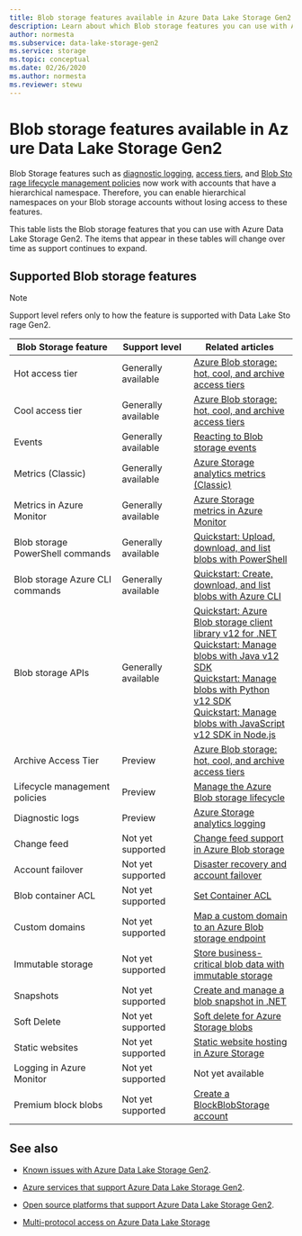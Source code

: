 ```yaml
---
title: Blob storage features available in Azure Data Lake Storage Gen2 | Microsoft Docs
description: Learn about which Blob storage features you can use with Azure Data Lake Storage Gen2
author: normesta
ms.subservice: data-lake-storage-gen2
ms.service: storage
ms.topic: conceptual
ms.date: 02/26/2020
ms.author: normesta
ms.reviewer: stewu
---
```


# Blob storage features available in Azure Data Lake Storage Gen2

Blob Storage features such as [diagnostic logging](../common/storage-analytics-logging.md), [access tiers](storage-blob-storage-tiers.md), and [Blob Storage lifecycle management policies](storage-lifecycle-management-concepts.md) now work with accounts that have a hierarchical namespace. Therefore, you can enable hierarchical namespaces on your Blob storage accounts without losing access to these features.

This table lists the Blob storage features that you can use with Azure Data Lake Storage Gen2. The items that appear in these tables will change over time as support continues to expand.

## Supported Blob storage features

> [!NOTE]
> Support level refers only to how the feature is supported with Data Lake Storage Gen2.

|Blob Storage feature |Support level |Related articles |
|---------------|-------------------|---|
|Hot access tier |Generally available|[Azure Blob storage: hot, cool, and archive access tiers](storage-blob-storage-tiers.md)|
|Cool access tier |Generally available|[Azure Blob storage: hot, cool, and archive access tiers](storage-blob-storage-tiers.md)|
|Events|Generally available|[Reacting to Blob storage events](storage-blob-event-overview.md)|
|Metrics (Classic)|Generally available|[Azure Storage analytics metrics (Classic)](../common/storage-analytics-metrics.md?toc=%2fazure%2fstorage%2fblobs%2ftoc.json)|
|Metrics in Azure Monitor|Generally available|[Azure Storage metrics in Azure Monitor](../common/storage-metrics-in-azure-monitor.md?toc=%2fazure%2fstorage%2fblobs%2ftoc.json)|
|Blob storage PowerShell commands|Generally available|[Quickstart: Upload, download, and list blobs with PowerShell](storage-quickstart-blobs-powershell.md)|
|Blob storage Azure CLI commands|Generally available|[Quickstart: Create, download, and list blobs with Azure CLI](storage-quickstart-blobs-cli.md)|
|Blob storage APIs|Generally available|[Quickstart: Azure Blob storage client library v12 for .NET](storage-quickstart-blobs-dotnet.md)<br>[Quickstart: Manage blobs with Java v12 SDK](storage-quickstart-blobs-java.md)<br>[Quickstart: Manage blobs with Python v12 SDK](storage-quickstart-blobs-python.md)<br>[Quickstart: Manage blobs with JavaScript v12 SDK in Node.js](storage-quickstart-blobs-nodejs.md)|
|Archive Access Tier|Preview|[Azure Blob storage: hot, cool, and archive access tiers](storage-blob-storage-tiers.md)|
|Lifecycle management policies|Preview|[Manage the Azure Blob storage lifecycle](storage-lifecycle-management-concepts.md)|
|Diagnostic logs|Preview|[Azure Storage analytics logging](../common/storage-analytics-logging.md?toc=%2fazure%2fstorage%2fblobs%2ftoc.json)|
|Change feed|Not yet supported|[Change feed support in Azure Blob storage](storage-blob-change-feed.md)|
|Account failover|Not yet supported|[Disaster recovery and account failover](../common/storage-disaster-recovery-guidance.md?toc=%2fazure%2fstorage%2fblobs%2ftoc.json)|
|Blob container ACL|Not yet supported|[Set Container ACL](https://docs.microsoft.com/rest/api/storageservices/set-container-acl)|
|Custom domains|Not yet supported|[Map a custom domain to an Azure Blob storage endpoint](storage-custom-domain-name.md)|
|Immutable storage|Not yet supported|[Store business-critical blob data with immutable storage](storage-blob-immutable-storage.md)|
|Snapshots|Not yet supported|[Create and manage a blob snapshot in .NET](storage-blob-snapshots.md)|
|Soft Delete|Not yet supported|[Soft delete for Azure Storage blobs](storage-blob-soft-delete.md)|
|Static websites|Not yet supported|[Static website hosting in Azure Storage](storage-blob-static-website.md)|
|Logging in Azure Monitor|Not yet supported|Not yet available|
|Premium block blobs|Not yet supported|[Create a BlockBlobStorage account](storage-blob-create-account-block-blob.md)|

## See also

- [Known issues with Azure Data Lake Storage Gen2](data-lake-storage-known-issues.md).

- [Azure services that support Azure Data Lake Storage Gen2](data-lake-storage-supported-azure-services.md).

- [Open source platforms that support Azure Data Lake Storage Gen2](data-lake-storage-supported-open-source-platforms.md).

- [Multi-protocol access on Azure Data Lake Storage](data-lake-storage-multi-protocol-access.md)